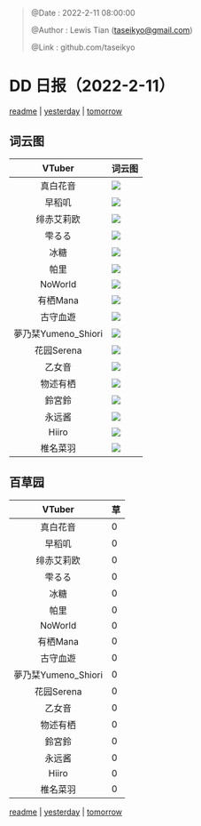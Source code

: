 > @Date    : 2022-2-11 08:00:00
>
> @Author  : Lewis Tian (taseikyo@gmail.com)
>
> @Link    : github.com/taseikyo

# DD 日报（2022-2-11）

[readme](../README.md) | [yesterday](2022-2-10.md) | [tomorrow](2022-2-12.md)

## 词云图

|VTuber|词云图|
|:-:|-|
|真白花音|![](../../images/daily/21402309_2022-2-11_purge_wordcloud.png)|
|早稻叽|![](../../images/daily/41682_2022-2-11_purge_wordcloud.png)|
|绯赤艾莉欧|![](../../images/daily/21396545_2022-2-11_purge_wordcloud.png)|
|雫るる|![](../../images/daily/21013446_2022-2-11_purge_wordcloud.png)|
|冰糖|![](../../images/daily/876396_2022-2-11_purge_wordcloud.png)|
|帕里|![](../../images/daily/4895312_2022-2-11_purge_wordcloud.png)|
|NoWorld|![](../../images/daily/21448649_2022-2-11_purge_wordcloud.png)|
|有栖Mana|![](../../images/daily/6542258_2022-2-11_purge_wordcloud.png)|
|古守血遊|![](../../images/daily/8725120_2022-2-11_purge_wordcloud.png)|
|夢乃栞Yumeno_Shiori|![](../../images/daily/14052636_2022-2-11_purge_wordcloud.png)|
|花园Serena|![](../../images/daily/14327465_2022-2-11_purge_wordcloud.png)|
|乙女音|![](../../images/daily/21320551_2022-2-11_purge_wordcloud.png)|
|物述有栖|![](../../images/daily/21449083_2022-2-11_purge_wordcloud.png)|
|鈴宮鈴|![](../../images/daily/21685677_2022-2-11_purge_wordcloud.png)|
|永远酱|![](../../images/daily/21701071_2022-2-11_purge_wordcloud.png)|
|Hiiro|![](../../images/daily/21919321_2022-2-11_purge_wordcloud.png)|
|椎名菜羽|![](../../images/daily/22347054_2022-2-11_purge_wordcloud.png)|

## 百草园

|VTuber|草|
|:-:|-|
|真白花音|0|
|早稻叽|0|
|绯赤艾莉欧|0|
|雫るる|0|
|冰糖|0|
|帕里|0|
|NoWorld|0|
|有栖Mana|0|
|古守血遊|0|
|夢乃栞Yumeno_Shiori|0|
|花园Serena|0|
|乙女音|0|
|物述有栖|0|
|鈴宮鈴|0|
|永远酱|0|
|Hiiro|0|
|椎名菜羽|0|

[readme](../README.md) | [yesterday](2022-2-10.md) | [tomorrow](2022-2-12.md)
